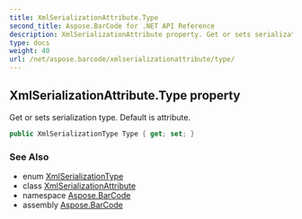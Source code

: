 ```yaml
---
title: XmlSerializationAttribute.Type
second_title: Aspose.BarCode for .NET API Reference
description: XmlSerializationAttribute property. Get or sets serialization type. Default is attribute
type: docs
weight: 40
url: /net/aspose.barcode/xmlserializationattribute/type/
---
```

## XmlSerializationAttribute.Type property

Get or sets serialization type. Default is attribute.

```csharp
public XmlSerializationType Type { get; set; }
```

### See Also

* enum [XmlSerializationType](../../xmlserializationtype/)
* class [XmlSerializationAttribute](../)
* namespace [Aspose.BarCode](../../xmlserializationattribute/)
* assembly [Aspose.BarCode](../../../)


